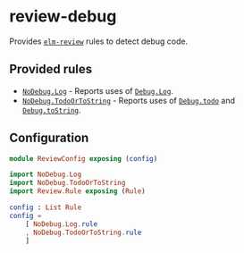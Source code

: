 # review-debug

Provides [`elm-review`](https://package.elm-lang.org/packages/jfmengels/elm-review/latest/) rules to detect debug code.


## Provided rules

- [`NoDebug.Log`](./NoDebug-Log) - Reports uses of [`Debug.Log`](https://package.elm-lang.org/packages/elm/core/2.0.0/Debug#log).
- [`NoDebug.TodoOrToString`](./NoDebug-TodoOrToString) - Reports uses of [`Debug.todo`](https://package.elm-lang.org/packages/elm/core/2.0.0/Debug#todo) and [`Debug.toString`](https://package.elm-lang.org/packages/elm/core/2.0.0/Debug#toString).


## Configuration

```elm
module ReviewConfig exposing (config)

import NoDebug.Log
import NoDebug.TodoOrToString
import Review.Rule exposing (Rule)

config : List Rule
config =
    [ NoDebug.Log.rule
    , NoDebug.TodoOrToString.rule
    ]
```
